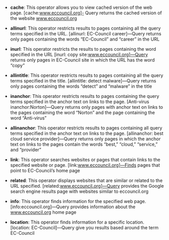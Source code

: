  - **cache**: This operator allows you to view cached version of the web page. [cache:www.eccouncil.org]- Query returns the cached version of the website www.eccouncil.org
    
- **allinurl**: This operator restricts results to pages containing all the query terms specified in the URL. [allinurl: EC-Council career]—Query returns only pages containing the words “EC-Council” and “career” in the URL
    
- **inurl**: This operator restricts the results to pages containing the word specified in the URL [inurl: copy site:www.eccouncil.org]—Query returns only pages in EC-Council site in which the URL has the word “copy”
    
- **allintitle**: This operator restricts results to pages containing all the query terms specified in the title. [allintitle: detect malware]—Query returns only pages containing the words “detect” and “malware” in the title
    
- **inanchor**: This operator restricts results to pages containing the query terms specified in the anchor text on links to the page. [Anti-virus inanchor:Norton]—Query returns only pages with anchor text on links to the pages containing the word “Norton” and the page containing the word “Anti-virus”
    
- **allinanchor**: This operator restricts results to pages containing all query terms specified in the anchor text on links to the page. [allinanchor: best cloud service provider]—Query returns only pages in which the anchor text on links to the pages contain the words “best,” “cloud,” “service,” and “provider”
    
- **link**: This operator searches websites or pages that contain links to the specified website or page. [link:www.eccouncil.org]—Finds pages that point to EC-Council’s home page
    
- **related**: This operator displays websites that are similar or related to the URL specified. [related:www.eccouncil.org]—Query provides the Google search engine results page with websites similar to eccouncil.org
    
- **info**: This operator finds information for the specified web page. [info:eccouncil.org]—Query provides information about the www.eccouncil.org home page
    
- **location**: This operator finds information for a specific location. [location: EC-Council]—Query give you results based around the term EC-Council
